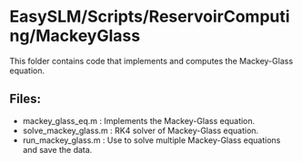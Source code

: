 # EasySLM/Scripts/ReservoirComputing/MackeyGlass

This folder contains code that implements and computes the Mackey-Glass equation.

<h2> Files: </br> </h2>
<ul>
    <li> mackey_glass_eq.m : Implements the Mackey-Glass equation. </li>
    <li> solve_mackey_glass.m : RK4 solver of Mackey-Glass equation. </li>
    <li> run_mackey_glass.m : Use to solve multiple Mackey-Glass equations and save the data. </li>
</ul>
